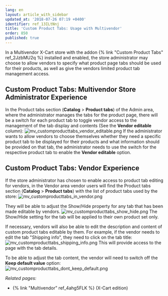 ```yaml
---
lang: en
layout: article_with_sidebar
updated_at: '2018-07-26 07:19 +0400'
identifier: ref_13ILtNnj
title: 'Custom Product Tabs: Usage with Multivendor'
order: 850
published: true
---
```


In a Multivendor X-Cart store with the addon {% link "Custom Product Tabs" ref_2JzbMU2q %} installed and enabled, the store administrator may choose to allow vendors to specify what product page tabs should be used for their products, as well as give the vendors limited product tab management access.

## Custom Product Tabs: Multivendor Store Administrator Experience
In the Product tabs section (**Catalog** > **Product tabs**) of the Admin area, where the administrator manages the tabs for the product page, there will be a switch for each product tab to toggle vendor access to the management of the tab display and contents (See the **Vendor editable** column):
![mv_customproducttabs_vendor_editable.png]({{site.baseurl}}/attachments/ref_13ILtNnj/mv_customproducttabs_vendor_editable.png)
If the administrator wants to allow vendors to choose themselves whether they need a specific product tab to be displayed for their products and what information should be provided on that tab, the administrator needs to use the switch for the respective product tab to enable the **Vendor editable** option.

## Custom Product Tabs: Vendor Experience
If the store administrator has chosen to enable access to product tab editing for vendors, in the Vendor area vendor users will find the Product tabs section (**Catalog** > **Product tabs**) with the list of product tabs used by the store:
![mv_customproducttabs_in_vendor.png]({{site.baseurl}}/attachments/ref_13ILtNnj/mv_customproducttabs_in_vendor.png)

They will be able to adjust the Show/Hide property for any tab that has been made editable by vendors. 
![mv_customproducttabs_show_hide.png]({{site.baseurl}}/attachments/ref_13ILtNnj/mv_customproducttabs_show_hide.png)
The Show/Hide setting for the tab will be applied to their own product set only.

If necessary, vendors will also be able to edit the description and content of custom product tabs editable by them. For example, if the vendor needs to edit the tab "Shipping info", they need to click on the tab title:
![mv_customproducttabs_shipping_info.png]({{site.baseurl}}/attachments/ref_13ILtNnj/mv_customproducttabs_shipping_info.png)
This will provide access to the page with the tab details. 

To be able to adjust the tab content, the vendor will need to switch off the **Keep default value** option:
![mv_customproducttabs_dont_keep_default.png]({{site.baseurl}}/attachments/ref_13ILtNnj/mv_customproducttabs_dont_keep_default.png)


_Related pages:_

   * {% link "Multivendor" ref_4ahg5FLK %} (X-Cart edition)
